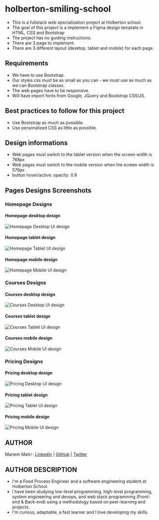 # holberton-smiling-school
* This is a fullstack web specialization project at Holberton school.
* The goal of this project is a implement a Figma design template in HTML, CSS and Bootstrap
* The project has no guiding instructions.
* There are 3 page to implement.
* There are 3 different layout (desktop, tablet and mobile) for each page.

## Requirements
* We have to use Bootstrap.
* Our styles.css must be as small as you can - we must use as much as we can Bootstrap classes.
* The web pages have to be responsive.
* Will have import fonts from Google, JQuery and Bootstrap CSS/JS.

## Best practices to follow for this project
* Use Bootstrap as much as possible.
* Use personalized CSS as little as possible.

## Design informations
* Web pages must switch to the tablet version when the screen width is 768px
* Web pages must switch to the mobile version when the screen width is 576px
* button hover/active: opacity: 0.9

## Pages Designs Screenshots

### Homepage Designs
#### Homepage desktop design
![Homepage Desktop UI design](/screenshots/homepage_desktop.png)
#### Homepage tablet design
![Homepage Tablet UI design](/screenshots/homepage_tablet.png)
#### Homepage mobile design
![Homepage Mobile UI design](/screenshots/homepage_mobile.png)

### Courses Designs
#### Courses desktop design
![Courses Desktop UI design](/screenshots/courses_desktop.png)
#### Courses tablet design
![Courses Tablet UI design](/screenshots/courses_tablet.png)
#### Courses mobile design
![Courses Mobile UI design](/screenshots/courses_mobile.png)

### Pricing Designs
#### Pricing desktop design
![Pricing Desktop UI design](/screenshots/pricing_desktop.png)
#### Pricing tablet design
![Pricing Tablet UI design](/screenshots/pricing_tablet.png)
#### Pricing mobile design
![Pricing Mobile UI design](/screenshots/pricing_mobile.png)

## AUTHOR
Mariem Matri : [LinkedIn] | [GitHub] | [Twitter]

[LinkedIn]: <https://www.linkedin.com/in/mariem-matri-249620178>
[GitHub]: <https://github.com/MatriMariem>
[Twitter]: <https://twitter.com/MatriMariem>

## AUTHOR DESCRIPTION
 - I'm a Food Process Engineer and a software engineering student at Holberton School.
  - I have been studying low-level programming, high-level
 programming, system engineering and devops, and web
 stack programming (Front-end & Back-end) using a
 methodology based on peer-learning and projects.
  - I'm curious, adaptable, a fast learner and I love developing
 my skills.
